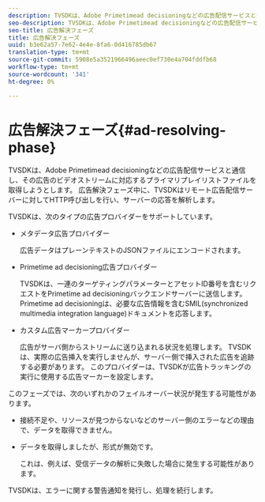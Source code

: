 ```yaml
---
description: TVSDKは、Adobe Primetimead decisioningなどの広告配信サービスと通信し、その広告のビデオストリームに対応するプライマリプレイリストファイルを取得しようとします。 広告解決フェーズ中に、TVSDKはリモート広告配信サーバーに対してHTTP呼び出しを行い、サーバーの応答を解析します。
seo-description: TVSDKは、Adobe Primetimead decisioningなどの広告配信サービスと通信し、その広告のビデオストリームに対応するプライマリプレイリストファイルを取得しようとします。 広告解決フェーズ中に、TVSDKはリモート広告配信サーバーに対してHTTP呼び出しを行い、サーバーの応答を解析します。
seo-title: 広告解決フェーズ
title: 広告解決フェーズ
uuid: b3e62a57-7e62-4e4e-8fa6-0d416785db67
translation-type: tm+mt
source-git-commit: 5908e5a3521966496aeec0ef730e4a704fddfb68
workflow-type: tm+mt
source-wordcount: '341'
ht-degree: 0%

---
```



# 広告解決フェーズ{#ad-resolving-phase}

TVSDKは、Adobe Primetimead decisioningなどの広告配信サービスと通信し、その広告のビデオストリームに対応するプライマリプレイリストファイルを取得しようとします。 広告解決フェーズ中に、TVSDKはリモート広告配信サーバーに対してHTTP呼び出しを行い、サーバーの応答を解析します。

TVSDKは、次のタイプの広告プロバイダーをサポートしています。

* メタデータ広告プロバイダー

   広告データはプレーンテキストのJSONファイルにエンコードされます。
* Primetime ad decisioning広告プロバイダー

   TVSDKは、一連のターゲティングパラメーターとアセットID番号を含むリクエストをPrimetime ad decisioningバックエンドサーバーに送信します。 Primetime ad decisioningは、必要な広告情報を含むSMIL(synchronized multimedia integration language)ドキュメントを応答します。
* カスタム広告マーカープロバイダー

   広告がサーバ側からストリームに送り込まれる状況を処理します。 TVSDKは、実際の広告挿入を実行しませんが、サーバー側で挿入された広告を追跡する必要があります。 このプロバイダーは、TVSDKが広告トラッキングの実行に使用する広告マーカーを設定します。

このフェーズでは、次のいずれかのフェイルオーバー状況が発生する可能性があります。

* 接続不足や、リソースが見つからないなどのサーバー側のエラーなどの理由で、データを取得できません。
* データを取得しましたが、形式が無効です。

   これは、例えば、受信データの解析に失敗した場合に発生する可能性があります。

TVSDKは、エラーに関する警告通知を発行し、処理を続行します。
